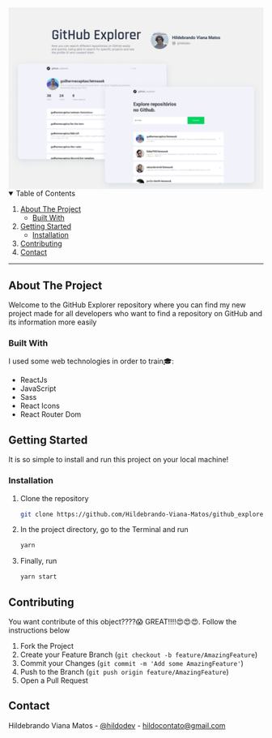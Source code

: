  <a href="https://github.com/Hildebrando-Viana-Matos/github_explorer">
    <img align="center" src="./public/banner_readme.png" alt="banner GitHub Explorer">
 </a>
 
<details open="open">
  <summary>Table of Contents</summary>
  <ol>
    <li>
      <a href="#about-the-project">About The Project</a>
      <ul>
        <li><a href="#built-with">Built With</a></li>
      </ul>
    </li>
    <li>
      <a href="#getting-started">Getting Started</a>
      <ul>
        <li><a href="#installation">Installation</a></li>
      </ul>
    </li>
    <li><a href="#contributing">Contributing</a></li>
    <li><a href="#contact">Contact</a></li>
  </ol>
</details>

<hr>

## About The Project

<p>Welcome to the GitHub Explorer repository where you can find my new project made for all developers who want to find a repository on GitHub and its information more easily</p>

### Built With

I used some web technologies in order to train:mortar_board::

- ReactJs
- JavaScript
- Sass
- React Icons
- React Router Dom

## Getting Started

It is so simple to install and run this project on your local machine!

### Installation

1. Clone the repository
   ```sh
   git clone https://github.com/Hildebrando-Viana-Matos/github_explorer.git
   ```
2. In the project directory, go to the Terminal and run
   ```sh
   yarn
   ```
3. Finally, run
   ```sh
   yarn start
   ```

## Contributing

You want contribute of this object????:scream: GREAT!!!!:heart_eyes::heart_eyes::heart_eyes:. Follow the instructions below

1. Fork the Project
2. Create your Feature Branch (`git checkout -b feature/AmazingFeature`)
3. Commit your Changes (`git commit -m 'Add some AmazingFeature'`)
4. Push to the Branch (`git push origin feature/AmazingFeature`)
5. Open a Pull Request

## Contact

Hildebrando Viana Matos - [@hildodev](https://www.instagram.com/hildodev/) - hildocontato@gmail.com
